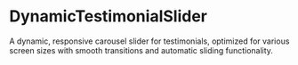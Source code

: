 # DynamicTestimonialSlider
A dynamic, responsive carousel slider for testimonials, optimized for various screen sizes with smooth transitions and automatic sliding functionality.
